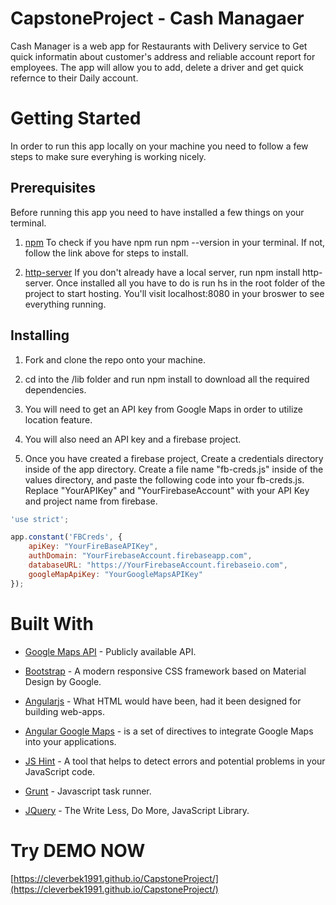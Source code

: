 # CapstoneProject - Cash Managaer

Cash Manager is a web app for Restaurants with Delivery service to Get quick informatin about customer's address and reliable account report for employees. The app will allow you to add, delete a driver and get quick refernce to their Daily account.

# Getting Started

In order to run this app locally on your machine you need to follow a few steps to make sure everyhing is working nicely.

## Prerequisites

Before running this app you need to have installed a few things on your terminal.

1. [npm](https://www.npmjs.com/get-npm?utm_source=house&utm_medium=homepage&utm_campaign=free%20orgs&utm_term=Install%20npm "npm Install") To check if you have npm run npm --version in your terminal. If not, follow the link above for steps to install.

2. [http-server](https://www.npmjs.com/package/http-server) If you don't already have a local server, run npm install http-server. Once installed all you have to do is run hs in the root folder of the project to start hosting. You'll visit localhost:8080 in your broswer to see everything running.

## Installing

1. Fork and clone the repo onto your machine.

2. cd into the /lib folder and run npm install to download all the required dependencies.

3. You will need to get an API key from Google Maps in order to utilize location feature.

4. You will also need an API key and a firebase project.

5. Once you have created a firebase project, Create a credentials directory inside of the app directory. Create a file name "fb-creds.js" inside of the values directory, and paste the following code into your fb-creds.js. Replace "YourAPIKey" and "YourFirebaseAccount" with your API Key and project name from firebase.

``` javascript
'use strict';

app.constant('FBCreds', {
    apiKey: "YourFireBaseAPIKey",
    authDomain: "YourFirebaseAccount.firebaseapp.com",
    databaseURL: "https://YourFirebaseAccount.firebaseio.com",
    googleMapApiKey: "YourGoogleMapsAPIKey"
});
```

# Built With


* [Google Maps API](https://www.youtube.com/) - Publicly available API.

* [Bootstrap](http://getbootstrap.com/getting-started/) - A modern responsive CSS framework based on Material Design by Google.

* [Angularjs](https://angularjs.org/) - What HTML would have been, had it been designed for building web-apps.

* [Angular Google Maps](http://angular-ui.github.io/angular-google-maps/#!/) - is a set of directives to integrate Google Maps into your applications.

* [JS Hint](http://jshint.com/) - A tool that helps to detect errors and potential problems in your JavaScript code.

* [Grunt](https://gruntjs.com/) - Javascript task runner.

* [JQuery](https://jquery.com/) - The Write Less, Do More, JavaScript Library.


# Try DEMO NOW

[https://cleverbek1991.github.io/CapstoneProject/](https://cleverbek1991.github.io/CapstoneProject/)
